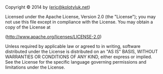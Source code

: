   Copyright © 2014 by (eric@kolotyluk.net)

  Licensed under the Apache License, Version 2.0 (the "License");
  you may not use this file except in compliance with the License.
  You may obtain a copy of the License at

  (http://www.apache.org/licenses/LICENSE-2.0)

  Unless required by applicable law or agreed to in writing, software
  distributed under the License is distributed on an "AS IS" BASIS,
  WITHOUT WARRANTIES OR CONDITIONS OF ANY KIND, either express or implied.
  See the License for the specific language governing permissions and
  limitations under the License.
